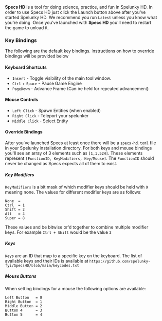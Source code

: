 **Specs HD** is a tool for doing science, practice, and fun in
Spelunky HD. In order to use Specs HD just click the Launch button above
after you've started Spelunky HD. We recommend you run `Latest`
unless you know what you're doing. Once you've launched with
**Specs HD** you'll need to restart the game to unload it.

### Key Bindings

The following are the default key bindings. Instructions on how to override bindings will be provided below

#### Keyboard Shortcuts

- `Insert` - Toggle visibility of the main tool window.
- `Ctrl` + `Space` - Pause Game Engine
- `PageDown` - Advance Frame (Can be held for repeated advancement)

#### Mouse Controls

- `Left Click` - Spawn Entities (when enabled)
- `Right Click` - Teleport your spelunker
- `Middle Click` - Select Entity

#### Override Bindings

After you've launched Specs at least once there will be a `specs-hd.toml` file in your Spelunky
installation directory. For both keys and mouse bindings you'll see an array of 3 elements such
as `[1,1,524]`. These elements represent `[FunctionID, KeyModifiers, Key/Mouse]`. The `FunctionID`
should never be changed as Specs expects all of them to exist.

##### Key Modifiers

`KeyModifiers` is a bit mask of which modifier keys should be held with `0` meaning none. The values for different modifier keys are as follows:

```
None  =
Ctrl  = 1
Shift = 2
Alt   = 4
Super = 8
```

These values and be bitwise or'd together to combine multiple modifier keys. For example `Ctrl + Shift` would be the value `3`

##### Keys

`Keys` are an ID that map to a specific key on the keyboard. The list of available keys and their IDs is available at `https://github.com/spelunky-fyi/SpecsHD/blob/main/keycodes.txt`

##### Mouse Buttons

When setting bindings for a mouse the following options are available:

```
Left Button   = 0
Right Button  = 1
Middle Button = 2
Button 4      = 3
Button 5      = 4
```
